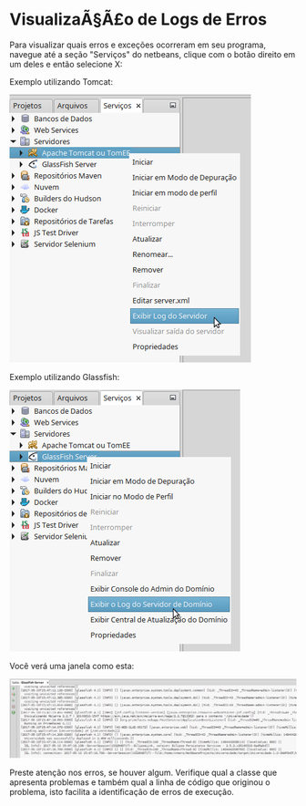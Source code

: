 
# VisualizaÃ§Ã£o de Logs de Erros

Para visualizar quais erros e exceções ocorreram em seu programa, navegue até a seção "Serviços" do netbeans, clique com o botão direito em um deles e então selecione X:

Exemplo utilizando Tomcat:

![logtomcat.png](/dicas-solucoes/logtomcat.png)

Exemplo utilizando Glassfish:

![logglassfish.png](/dicas-solucoes/logglassfish.png)

Você verá uma janela como esta:

![logview.png](/dicas-solucoes/logview.png)

Preste atenção nos erros, se houver algum. Verifique qual a classe que apresenta problemas e também qual a linha de código que originou o problema, isto facilita a identificação de erros de execução.